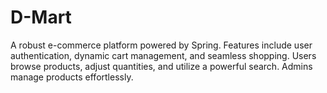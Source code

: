 # D-Mart
A robust e-commerce platform powered by Spring. Features include user authentication, dynamic cart management, and seamless shopping. Users browse products, adjust quantities, and utilize a powerful search. Admins manage products effortlessly.
